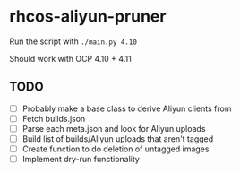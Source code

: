 # rhcos-aliyun-pruner

Run the script with `./main.py 4.10`

Should work with OCP 4.10 + 4.11

## TODO

- [ ] Probably make a base class to derive Aliyun clients from
- [ ] Fetch builds.json
- [ ] Parse each meta.json and look for Aliyun uploads
- [ ] Build list of builds/Aliyun uploads that aren't tagged
- [ ] Create function to do deletion of untagged images
- [ ] Implement dry-run functionality

